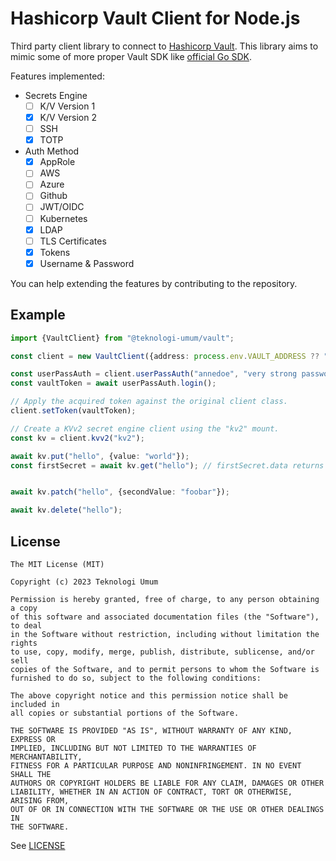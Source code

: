 # Hashicorp Vault Client for Node.js

Third party client library to connect to [Hashicorp Vault](https://www.vaultproject.io/). This library aims
to mimic some of more proper Vault SDK like [official Go SDK](https://pkg.go.dev/github.com/hashicorp/vault/api).

Features implemented:

- Secrets Engine
  - [ ] K/V Version 1
  - [x] K/V Version 2
  - [ ] SSH
  - [x] TOTP
- Auth Method
  - [x] AppRole
  - [ ] AWS
  - [ ] Azure
  - [ ] Github
  - [ ] JWT/OIDC
  - [ ] Kubernetes
  - [x] LDAP
  - [ ] TLS Certificates
  - [x] Tokens
  - [x] Username & Password

You can help extending the features by contributing to the repository.

## Example

```ts
import {VaultClient} from "@teknologi-umum/vault";

const client = new VaultClient({address: process.env.VAULT_ADDRESS ?? "http://localhost:8200/"});

const userPassAuth = client.userPassAuth("annedoe", "very strong password");
const vaultToken = await userPassAuth.login();

// Apply the acquired token against the original client class.
client.setToken(vaultToken);

// Create a KVv2 secret engine client using the "kv2" mount.
const kv = client.kvv2("kv2");

await kv.put("hello", {value: "world"});
const firstSecret = await kv.get("hello"); // firstSecret.data returns '{ value: "world" }'


await kv.patch("hello", {secondValue: "foobar"});

await kv.delete("hello");
```

## License

```
The MIT License (MIT)

Copyright (c) 2023 Teknologi Umum

Permission is hereby granted, free of charge, to any person obtaining a copy
of this software and associated documentation files (the "Software"), to deal
in the Software without restriction, including without limitation the rights
to use, copy, modify, merge, publish, distribute, sublicense, and/or sell
copies of the Software, and to permit persons to whom the Software is
furnished to do so, subject to the following conditions:

The above copyright notice and this permission notice shall be included in
all copies or substantial portions of the Software.

THE SOFTWARE IS PROVIDED "AS IS", WITHOUT WARRANTY OF ANY KIND, EXPRESS OR
IMPLIED, INCLUDING BUT NOT LIMITED TO THE WARRANTIES OF MERCHANTABILITY,
FITNESS FOR A PARTICULAR PURPOSE AND NONINFRINGEMENT. IN NO EVENT SHALL THE
AUTHORS OR COPYRIGHT HOLDERS BE LIABLE FOR ANY CLAIM, DAMAGES OR OTHER
LIABILITY, WHETHER IN AN ACTION OF CONTRACT, TORT OR OTHERWISE, ARISING FROM,
OUT OF OR IN CONNECTION WITH THE SOFTWARE OR THE USE OR OTHER DEALINGS IN
THE SOFTWARE.
```

See [LICENSE](./LICENSE)